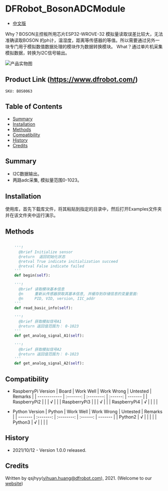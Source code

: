 # DFRobot_BosonADCModule
* [中文版](./README_CN.md)

Why？BOSON主控板所用芯片ESP32-WROVE-32 模拟量读取误差比较大，无法准确读取BOSON 的ph计，温湿度，距离等传感器的等值。所以需要通过另外一块专门用于模拟数值数据处理的模块作为数据转换模块。
What？通过单片机采集模拟数据，转换为I2C信号输出。

![产品实物图](../../resources/images/BosonAdcModule.png)


## Product Link (https://www.dfrobot.com/)
    SKU: BOS0063


## Table of Contents

* [Summary](#summary)
* [Installation](#installation)
* [Methods](#methods)
* [Compatibility](#compatibility)
* [History](#history)
* [Credits](#credits)


## Summary

* I2C数据输出。<br>
* 两路adc采集, 模拟量范围0-1023。<br>


## Installation

使用库，首先下载库文件，将其粘贴到指定的目录中，然后打开Examples文件夹并在该文件夹中运行演示。


## Methods

```python

    '''!
      @brief Initialize sensor
      @return  返回初始化状态
      @retval True indicate initialization succeed
      @retval False indicate failed
    '''
    def begin(self):

    '''!
      @brief 读取模块基本信息
      @n     重新从传感器获取其基本信息, 并缓存到存储信息的变量里面:
      @n     PID, VID, version, IIC_addr
    '''
    def read_basic_info(self):

    '''!
      @brief 获取模拟信号A1
      @return 返回值范围为： 0-1023
    '''
    def get_analog_signal_A1(self):

    '''!
      @brief 获取模拟信号A2
      @return 返回值范围为： 0-1023
    '''
    def get_analog_signal_A2(self):

```


## Compatibility

* RaspberryPi Version
| Board        | Work Well | Work Wrong | Untested | Remarks |
| ------------ | :-------: | :--------: | :------: | ------- |
| RaspberryPi2 |           |            |    √     |         |
| RaspberryPi3 |           |            |    √     |         |
| RaspberryPi4 |     √     |            |          |         |

* Python Version
| Python  | Work Well | Work Wrong | Untested | Remarks |
| ------- | :-------: | :--------: | :------: | ------- |
| Python2 |     √     |            |          |         |
| Python3 |     √     |            |          |         |


## History

- 2021/10/12 - Version 1.0.0 released.


## Credits

Written by qsjhyy(yihuan.huang@dfrobot.com), 2021. (Welcome to our [website](https://www.dfrobot.com/))
